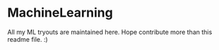 # MachineLearning
All my ML tryouts are maintained here. Hope contribute more than this readme file. :)
